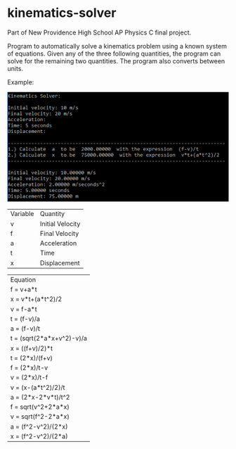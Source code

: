 # kinematics-solver

Part of New Providence High School AP Physics C final project.

Program to automatically solve a kinematics problem using a known system of equations. Given any of the three following quantities, the program can solve for the remaining two quantities. The program also converts between units.

Example:

<img src="https://github.com/shansteven/kinematics-solver/blob/master/example.png">

<table>
  <tr>
    <td>Variable</td><td>Quantity</td>
  <tr>
    <td>v</td><td>Initial Velocity</td>
  <tr>
    <td>f</td><td>Final Velocity</td>
  <tr>
    <td>a</td><td>Acceleration</td>
  <tr>
    <td>t</td><td>Time</td>
  <tr>
    <td>x</td><td>Displacement</td>
   </tr>
</table>

<table>
<tr><td>Equation</td></tr>
<tr><td>f = v+a*t</td></tr>
<tr><td>x = v*t+(a*t^2)/2</td></tr>
<tr><td>v = f-a*t</td></tr>
<tr><td>t = (f-v)/a</td></tr>
<tr><td>a = (f-v)/t</td></tr>
<tr><td>t = (sqrt(2*a*x+v^2)-v)/a</td></tr>
<tr><td>x = ((f+v)/2)*t</td></tr>
<tr><td>t = (2*x)/(f+v)</td></tr>
<tr><td>f = (2*x)/t-v</td></tr>
<tr><td>v = (2*x)/t-f</td></tr>
<tr><td>v = (x-(a*t^2)/2)/t</td></tr>
<tr><td>a = (2*x-2*v*t)/t^2</td></tr>
<tr><td>f = sqrt(v^2+2*a*x)</td></tr>
<tr><td>v = sqrt(f^2-2*a*x)</td></tr>
<tr><td>a = (f^2-v^2)/(2*x)</td></tr>
<tr><td>x = (f^2-v^2)/(2*a)</td></tr>
</table>
